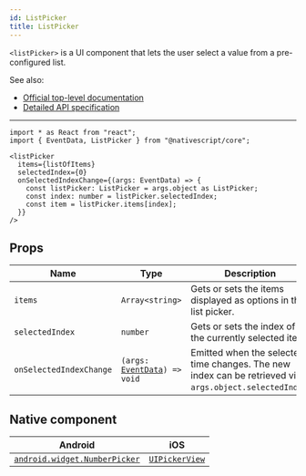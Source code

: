 ```yaml
---
id: ListPicker
title: ListPicker
---
```

<!-- contributors: [shirakaba, MisterBrownRSA, rigor789, ikoevska] -->

`<listPicker>` is a UI component that lets the user select a value from a pre-configured list.

See also:

* [Official top-level documentation](https://docs.nativescript.org/ui/components/list-picker)
* [Detailed API specification](https://docs.nativescript.org/api-reference/classes/_ui_list_picker_.listpicker)

---

```tsx
import * as React from "react";
import { EventData, ListPicker } from "@nativescript/core";

<listPicker
  items={listOfItems}
  selectedIndex={0}
  onSelectedIndexChange={(args: EventData) => {
    const listPicker: ListPicker = args.object as ListPicker;
    const index: number = listPicker.selectedIndex;
    const item = listPicker.items[index];
  }}
/>
```

<!-- [> screenshots for=ListPicker <] -->

## Props

| Name | Type | Description |
|------|------|-------------|
| `items` | `Array<string>` | Gets or sets the items displayed as options in the list picker.
| `selectedIndex` | `number` | Gets or sets the index of the currently selected item.
| `onSelectedIndexChange` | `(args: `[`EventData`](https://docs.nativescript.org/api-reference/interfaces/__nativescript_core_.eventdata)`) => void` | Emitted when the selected time changes. The new index can be retrieved via `args.object.selectedIndex`.

## Native component

| Android | iOS |
|---------|-----|
| [`android.widget.NumberPicker`](https://developer.android.com/reference/android/widget/NumberPicker.html) | [`UIPickerView`](https://developer.apple.com/documentation/uikit/uipickerview)
